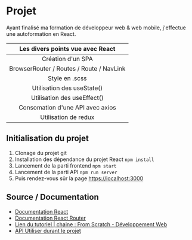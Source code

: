 # Projet

Ayant finalisé ma formation de développeur web & web mobile, j'effectue une autoformation en React.

|     Les divers points vue avec React     |
| :--------------------------------------: |
|            Création d'un SPA             |
| BrowserRouter / Routes / Route / NavLink |
|              Style en .scss              |
|        Utilisation des useState()        |
|       Utilisation des useEffect()        |
|     Consomation d'une API avec axios     |
|     Utilisation de redux     |

## Initialisation du projet

1. Clonage du projet git
2. Installation des dépendance du projet React `npm install`
3. Lancement de la parti frontend `npm start`
4. Lancement de la parti API `npm run server`
5. Puis rendez-vous sûr la page [https://localhost:3000](http://localhost:3000)

## Source / Documentation

- [Documentation React](https://fr.reactjs.org/docs/getting-started.html)
- [Documentation React Router](https://v5.reactrouter.com/core/guides/philosophy)
- [Lien du tutoriel | chaine : From Scratch - Développement Web](https://www.youtube.com/watch?v=K3D2rjAUQ3o)
- [API Utiliser durant le projet](https://restcountries.com/)
